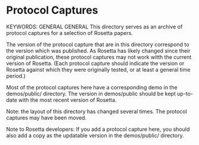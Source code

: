 Protocol Captures
=================
KEYWORDS: GENERAL GENERAL
This directory serves as an archive of protocol captures for a selection of Rosetta papers.

The version of the protocol capture that are in this directory correspond to the version which was published. 
As Rosetta has likely changed since their original publication, these protocol captures may not work witth
the current version of Rosetta. (Each protocol capture should indicate the version or Rosetta against which
they were originally tested, or at least a general time period.)

Most of the protocol captures here have a corresponding demo in the demos/public/ directory.
The version in demos/public should be kept up-to-date with the most recent version of Rosetta.

Note: the layout of this directory has changed several times. The protocol captures may have been moved.

Note to Rosetta developers: If you add a protocol capture here, you should also add a copy as the 
updatable version in the demos/public/ directory.
